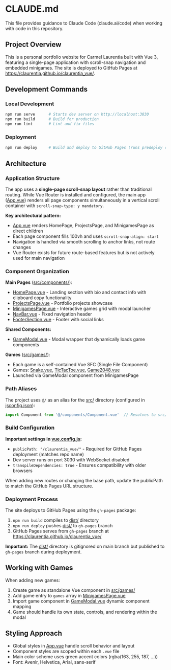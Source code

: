 # CLAUDE.md

This file provides guidance to Claude Code (claude.ai/code) when working with code in this repository.

## Project Overview

This is a personal portfolio website for Carmel Laurentia built with Vue 3, featuring a single-page application with scroll-snap navigation and embedded minigames. The site is deployed to GitHub Pages at https://claurentia.github.io/claurentia_vue/.

## Development Commands

### Local Development
```bash
npm run serve      # Starts dev server on http://localhost:3030
npm run build      # Build for production
npm run lint       # Lint and fix files
```

### Deployment
```bash
npm run deploy     # Build and deploy to GitHub Pages (runs predeploy script automatically)
```

## Architecture

### Application Structure

The app uses a **single-page scroll-snap layout** rather than traditional routing. While Vue Router is installed and configured, the main app ([App.vue](src/App.vue)) renders all page components simultaneously in a vertical scroll container with `scroll-snap-type: y mandatory`.

**Key architectural pattern:**
- [App.vue](src/App.vue) renders HomePage, ProjectsPage, and MinigamesPage as direct children
- Each page component fills 100vh and uses `scroll-snap-align: start`
- Navigation is handled via smooth scrolling to anchor links, not route changes
- Vue Router exists for future route-based features but is not actively used for main navigation

### Component Organization

**Main Pages** ([src/components/](src/components/)):
- [HomePage.vue](src/components/HomePage.vue) - Landing section with bio and contact info with clipboard copy functionality
- [ProjectsPage.vue](src/components/ProjectsPage.vue) - Portfolio projects showcase
- [MinigamesPage.vue](src/components/MinigamesPage.vue) - Interactive games grid with modal launcher
- [NavBar.vue](src/components/NavBar.vue) - Fixed navigation header
- [FooterSection.vue](src/components/FooterSection.vue) - Footer with social links

**Shared Components:**
- [GameModal.vue](src/components/GameModal.vue) - Modal wrapper that dynamically loads game components

**Games** ([src/games/](src/games/)):
- Each game is a self-contained Vue SFC (Single File Component)
- Games: [Snake.vue](src/games/Snake/Snake.vue), [TicTacToe.vue](src/games/TicTacToe/TicTacToe.vue), [Game2048.vue](src/games/2048/Game2048.vue)
- Launched via GameModal component from MinigamesPage

### Path Aliases

The project uses `@/` as an alias for the [src/](src/) directory (configured in [jsconfig.json](jsconfig.json)):
```javascript
import Component from '@/components/Component.vue'  // Resolves to src/components/Component.vue
```

### Build Configuration

**Important settings in [vue.config.js](vue.config.js):**
- `publicPath: "/claurentia_vue/"` - Required for GitHub Pages deployment (matches repo name)
- Dev server runs on port 3030 with WebSocket disabled
- `transpileDependencies: true` - Ensures compatibility with older browsers

When adding new routes or changing the base path, update the publicPath to match the GitHub Pages URL structure.

### Deployment Process

The site deploys to GitHub Pages using the `gh-pages` package:
1. `npm run build` compiles to [dist/](dist/) directory
2. `npm run deploy` pushes [dist/](dist/) to `gh-pages` branch
3. GitHub Pages serves from `gh-pages` branch at https://claurentia.github.io/claurentia_vue/

**Important:** The [dist/](dist/) directory is gitignored on main branch but published to `gh-pages` branch during deployment.

## Working with Games

When adding new games:
1. Create game as standalone Vue component in [src/games/](src/games/)
2. Add game entry to `games` array in [MinigamesPage.vue](src/components/MinigamesPage.vue)
3. Import game component in [GameModal.vue](src/components/GameModal.vue) dynamic component mapping
4. Game should handle its own state, controls, and rendering within the modal

## Styling Approach

- Global styles in [App.vue](src/App.vue) handle scroll behavior and layout
- Component styles are scoped within each `.vue` file
- Main color scheme uses green accent colors (rgba(163, 255, 187, ...))
- Font: Avenir, Helvetica, Arial, sans-serif
